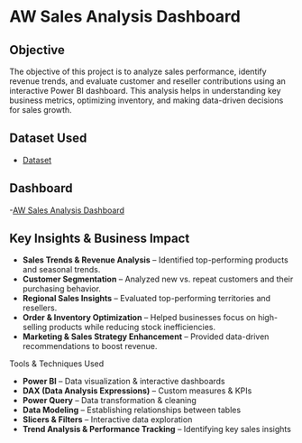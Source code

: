 # AW Sales Analysis Dashboard
## Objective
The objective of this project is to analyze sales performance, identify revenue trends, and evaluate customer and reseller contributions using an interactive Power BI dashboard. This analysis helps in understanding key business metrics, optimizing inventory, and making data-driven decisions for sales growth.

## Dataset Used
- <a href= "https://github.com/Tejasssss06/AW-Sales-Analysis-Dashboard/commit/f39a6f744aee219c23b1489e55ae0c18e00321a7">Dataset</a>

## Dashboard
-<a href= "https://github.com/Tejasssss06/AW-Sales-Analysis-Dashboard/commit/fc890b0df413c864ba4c4cf0a0e1396619b8b21e">AW Sales Analysis Dashboard</a>

## Key Insights & Business Impact
- **Sales Trends & Revenue Analysis** – Identified top-performing products and seasonal trends.
- **Customer Segmentation** – Analyzed new vs. repeat customers and their purchasing behavior.
- **Regional Sales Insights** – Evaluated top-performing territories and resellers.
- **Order & Inventory Optimization** – Helped businesses focus on high-selling products while reducing stock inefficiencies.
- **Marketing & Sales Strategy Enhancement** – Provided data-driven recommendations to boost revenue.

 Tools & Techniques Used
- **Power BI** – Data visualization & interactive dashboards
- **DAX (Data Analysis Expressions)** – Custom measures & KPIs
- **Power Query** – Data transformation & cleaning
- **Data Modeling** – Establishing relationships between tables
- **Slicers & Filters** – Interactive data exploration
- **Trend Analysis & Performance Tracking** – Identifying key sales insights
